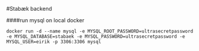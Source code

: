 #Stabæk backend

####run mysql on local docker
 
    docker run -d --name mysql -e MYSQL_ROOT_PASSWORD=ultrasecretpassword -e MYSQL_DATABASE=stabaek -e MYSQL_PASSWORD=ultrasecretpassword -e MYSQL_USER=eirik -p 3306:3306 mysql
    